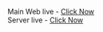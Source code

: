 Main Web live -
<a href="https://car-doctor-29dc3.web.app">Click Now</a> <br>
Server live -
<a href="https://car-doctor-server-kappa-seven.vercel.app">Click Now</a>
